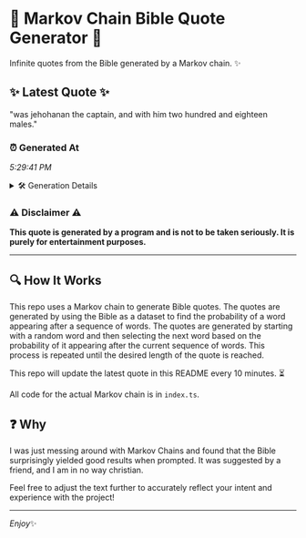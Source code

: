 # 📖 Markov Chain Bible Quote Generator 📖

Infinite quotes from the Bible generated by a Markov chain. ✨

## ✨ Latest Quote ✨
"was jehohanan the captain, and with him two hundred and eighteen males."

### ⏰ Generated At
*5:29:41 PM*

<details>
    <summary>🛠️ Generation Details</summary>
    <p>
        <strong>🌱 Seed:</strong> was<br>
        <strong>🔄 Iterations:</strong> 11<br>
        <strong>📜 Context History:</strong><br>[ was ]: jehohanan<br>[ was, jehohanan ]: the<br>[ was, jehohanan, the ]: captain,<br>[ was, jehohanan, the, captain, ]: and<br>[ was, jehohanan, the, captain,, and ]: with<br>[ was, jehohanan, the, captain,, and, with ]: him<br>[ jehohanan, the, captain,, and, with, him ]: two<br>[ the, captain,, and, with, him, two ]: hundred<br>[ captain,, and, with, him, two, hundred ]: and<br>[ and, with, him, two, hundred, and ]: eighteen<br>[ with, him, two, hundred, and, eighteen ]: males.<br>
    </p>
</details>

### ⚠️ Disclaimer ⚠️
**This quote is generated by a program and is not to be taken seriously. It is purely for entertainment purposes.**

---

## 🔍 How It Works

This repo uses a Markov chain to generate Bible quotes. The quotes are generated by using the Bible as a dataset to find the probability of a word appearing after a sequence of words. The quotes are generated by starting with a random word and then selecting the next word based on the probability of it appearing after the current sequence of words. This process is repeated until the desired length of the quote is reached.

This repo will update the latest quote in this README every 10 minutes. ⏳

All code for the actual Markov chain is in `index.ts`.

## ❓ Why

I was just messing around with Markov Chains and found that the Bible surprisingly yielded good results when prompted. 
It was suggested by a friend, and I am in no way christian.

Feel free to adjust the text further to accurately reflect your intent and experience with the project!

---

*Enjoy*✨
